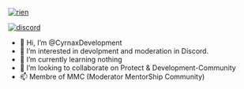 <a href=""><img src="https://discord.c99.nl/widget/theme-3/629410780584083456.png" alt="rien"/></a>

[![discord](https://discord.com/api/guilds/670988997560107016/widget.png)](https://discord.gg/AaucX7B6xB)

- 👋 Hi, I’m @CyrnaxDevelopment
- 👀 I’m interested in devolpment and moderation in Discord.
- 🌱 I’m currently learning nothing
- 💞️ I’m looking to collaborate on Protect & Development-Community
- 📫 Membre of MMC (Moderator MentorShip Community)
